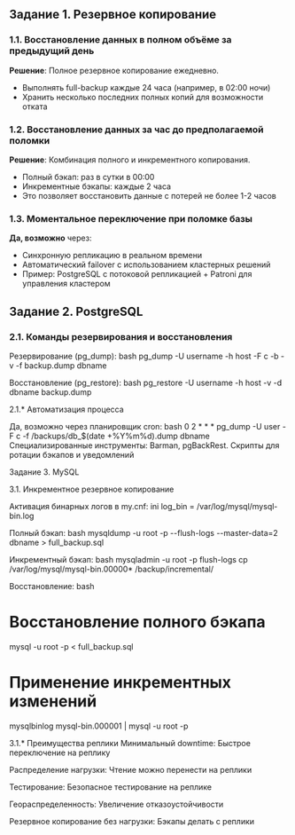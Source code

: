 ## Задание 1. Резервное копирование

### 1.1. Восстановление данных в полном объёме за предыдущий день
**Решение**: Полное резервное копирование ежедневно.
- Выполнять full-backup каждые 24 часа (например, в 02:00 ночи)
- Хранить несколько последних полных копий для возможности отката

### 1.2. Восстановление данных за час до предполагаемой поломки
**Решение**: Комбинация полного и инкрементного копирования.
- Полный бэкап: раз в сутки в 00:00
- Инкрементные бэкапы: каждые 2 часа
- Это позволяет восстановить данные с потерей не более 1-2 часов

### 1.3. Моментальное переключение при поломке базы
**Да, возможно** через:
- Синхронную репликацию в реальном времени
- Автоматический failover с использованием кластерных решений
- Пример: PostgreSQL с потоковой репликацией + Patroni для управления кластером

## Задание 2. PostgreSQL

### 2.1. Команды резервирования и восстановления

Резервирование (pg_dump):
bash
pg_dump -U username -h host -F c -b -v -f backup.dump dbname

Восстановление (pg_restore):
bash
pg_restore -U username -h host -v -d dbname backup.dump

2.1.* Автоматизация процесса

Да, возможно через планировщик cron:
bash
0 2 * * * pg_dump -U user -F c -f /backups/db_$(date +\%Y\%m\%d).dump dbname
Специализированные инструменты: Barman, pgBackRest. Скрипты для ротации бэкапов и уведомлений

Задание 3. MySQL

3.1. Инкрементное резервное копирование

Активация бинарных логов в my.cnf:
ini
log_bin = /var/log/mysql/mysql-bin.log

Полный бэкап:
bash
mysqldump -u root -p --flush-logs --master-data=2 dbname > full_backup.sql

Инкрементный бэкап:
bash
mysqladmin -u root -p flush-logs
cp /var/log/mysql/mysql-bin.00000* /backup/incremental/

Восстановление:
bash
# Восстановление полного бэкапа
mysql -u root -p < full_backup.sql

# Применение инкрементных изменений
mysqlbinlog mysql-bin.000001 | mysql -u root -p

3.1.* Преимущества реплики
Минимальный downtime: Быстрое переключение на реплику

Распределение нагрузки: Чтение можно перенести на реплики

Тестирование: Безопасное тестирование на реплике

Геораспределенность: Увеличение отказоустойчивости

Резервное копирование без нагрузки: Бэкапы делать с реплики
